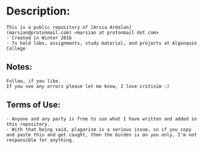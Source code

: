 # Description:
	This is a public repository of [Arsia Ardalan] (marsian@protonmail.com) <marsian at protonmail dot com>
    - Created in Winter 2016
	- To hold labs, assignments, study material, and projects at Algonquin College 

## Notes:
	Follow, if you like.
	If you see any errors please let me know, I love critisim :)

## Terms of Use:
	- Anyone and any party is free to use what I have written and added in this repository. 
    - With that being said, plagarism is a serious issue, so if you copy and paste this and get caught, then the burden is on you only. I'm not responsible for anything.

